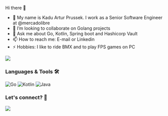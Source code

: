 Hi there 👋

- 🔭 My name is Kadu Artur Prussek. I work as a Senior Software Engineer at @mercadolibre
- 👯 I’m looking to collaborate on Golang projects
- 💬 Ask me about Go, Kotlin, Spring boot and Hashicorp Vault
- 📫 How to reach me: E-mail or Linkedin
- ⚡ Hobbies: I like to ride BMX and to play FPS games on PC

![](http://estruyf-github.azurewebsites.net/api/VisitorHit?user=kaduartur&repo=kaduartur&countColorcountColor)

### Languages & Tools 🛠  
![Go](https://img.shields.io/badge/-Go-05122A?style=flat&color=green)&nbsp;![Kotlin](https://img.shields.io/badge/-Kotlin-05122A?style=flat&color=green)&nbsp;![Java](https://img.shields.io/badge/-Java-05122A?style=flat&color=green)&nbsp;  


### Let's connect? 🤝

<p align="left">

<a href="https://www.linkedin.com/in/kadu-artur-prussek"><img src="https://img.shields.io/badge/-LinkedIn-0077B5?style=flat&logo=Linkedin&logoColor=white"/></a>

</p>
